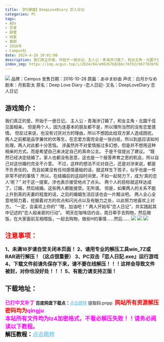 ```yaml
---
title: 【PC硬盘】DeepLoveDiary 恋人日记
categories: PC
tags:
- ADV
- 恋爱
- 甜蜜
- 纯爱
- 喜剧
- 2016年
- Campus社
date: 2024-4-28 10:01:00
description: 我们真正的爱。开始于一册日记。主人公・青海渉订婚了，和女主角・北園千佳见面相亲。但是两个人，因为连基本的朋友都不是，所以理所当然的没有恋爱感情。但反过来说，也没有讨厌对方的理由，所以不想因此给双方家人造成困扰。两人之前都是品学兼优的优等生，在恋爱方面完全是一张白纸，所以到底应该如何处理，两人对此都十分苦恼。渉虽然并不对爱情报过多幻想，但是并不想用这种相亲的方式。而是希望自己来决定自己的真命公主。于是千佳提出了建议。
index_img: https://img.acgus.top/i/2024/04/e98267b826bc76fb2c967783bf6166b5.webp
---
```

![](https://img.acgus.top/i/2024/04/e98267b826bc76fb2c967783bf6166b5.webp)
品牌：Campus
发售日期：2016-10-28
原画：あゆま紗由
声优：白月かなめ
剧本：月影彰太
原名：Deep Love Diary -恋人日記-
又名：DeepLoveDiary 恋人日记

## 游戏简介：
我们真正的爱。开始于一册日记。
主人公・青海渉订婚了，和女主角・北園千佳见面相亲。
但是两个人，因为连基本的朋友都不是，所以理所当然的没有恋爱感情。
但反过来说，也没有讨厌对方的理由，所以不想因此给双方家人造成困扰。
两人之前都是品学兼优的优等生，在恋爱方面完全是一张白纸，所以到底应该如何处理，两人对此都十分苦恼。
渉虽然并不对爱情报过多幻想，但是并不想用这种相亲的方式。而是希望自己来决定自己的真命公主。
于是千佳提出了建议。
“既然已经决定结婚了。家人也都没有恶意，这也是一个报答养育之恩的机会，所以自己对这份婚约完全不介意。
不过，这样的想法不论对自己，还是对渉来说，都是不负责任的。
而且如果没有任何感情基础的话，就这样生下孩子，似乎也是一件非常不好的事情？
所以，在结婚前的这段时间里，不如一起努力下，成为‘真的恋人’呢？”
对于这一提案，渉也表示接受地点了点头。
两个人的目标就这样达成了。订婚，然后结婚。这些两人都能接受。无所谓。
但是，如果两人的关系不能上升到真的夫妻的程度的话，之后的婚姻生活应该也会一片黯淡吧。
两人全心全意地努力着，挖掘着对方的优点和闪光点以及有魅力之处，以此努力地喜欢上对方。
“一定，会喜欢上你的”
“嗯，加油吧！”
两人开始写“恋人日记”，并实践起其中记述的“恋人般亲密的行动”。
明天在咖啡店约会，周日牵手去购物，然后做饭，在大家面前互相喂饭，一起去购物，做些H的事情……然后……
![](https://img.acgus.top/i/2024/04/7621f64d886db0048a99ffb94e74aaaa.webp)
![](https://img.acgus.top/i/2024/04/be3b4dd8edfc48aebea2c65024ab899d.webp)
![](https://img.acgus.top/i/2024/04/648ea81d7420d50a6e060d88634aee63.webp)







## <font color=#FF0000 >注意事项：</font>
<font size=3><b>1、未满18岁请自觉关闭本页面！
2、请用专业的解压工具win_7Z或RAR进行解压！（这点很重要）
3、PC双击『恋人日記.exe』运行游戏
4、下载文件前请先保存下来，请不要在线解压！！！这样会导致文件被封，对你也没好处！！！
5、有能力请支持正版！</b></font>

## 下载地址：
<font color=#FF00FF size=3>**已打中文补丁**</font>
<b>百度网盘下载点：</b><a href="https://pan.baidu.com/s/1aC-SnL90xRrs0rZLYJSjeQ?pwd=pnpp" style="color: #87CEEB;"><b>点击跳转</b></a> 提取码:pnpp
<a style="padding: 0" href="https://post.qingju.org/AD/"><img style="max-width:100%" src="https://img.acgus.top/i/2024/07/478f689b8021d8d499ab43d21acf137a.gif" alt=""></a>
<b><font color=#FF0000 size=4>网站所有资源解压密码均为</b></font><b><font color=#FF00FF size=4>qingju</font><font color=#FF0000 ></font></b><br><b><font color=#FF00FF size=4>本站所有文件均为lz4加密格式，不看必解压失败！！请务必阅读以下教程。</b></font><br><b><font color=#000 size=4>解压教程：</b><a href="https://post.qingju.org/tutorial/000/" style="color: #87CEEB;"><b>点击跳转</b></a>